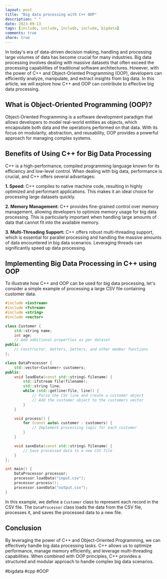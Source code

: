```yaml
---
layout: post
title: "Big data processing with C++ OOP"
description: " "
date: 2023-09-13
tags: [include, include, include, include, bigdata]
comments: true
share: true
---
```


In today's era of data-driven decision making, handling and processing large volumes of data has become crucial for many industries. Big data processing involves dealing with massive datasets that often exceed the processing capabilities of traditional software architectures. However, with the power of C++ and Object-Oriented Programming (OOP), developers can efficiently analyze, manipulate, and extract insights from big data. In this article, we will explore how C++ and OOP can contribute to effective big data processing.

## What is Object-Oriented Programming (OOP)?

Object-Oriented Programming is a software development paradigm that allows developers to model real-world entities as objects, which encapsulate both data and the operations performed on that data. With its focus on modularity, abstraction, and reusability, OOP provides a powerful approach for managing complex systems.

## Benefits of Using C++ for Big Data Processing

C++ is a high-performance, compiled programming language known for its efficiency and low-level control. When dealing with big data, performance is crucial, and C++ offers several advantages:

**1. Speed:** C++ compiles to native machine code, resulting in highly optimized and performant applications. This makes it an ideal choice for processing large datasets quickly.

**2. Memory Management:** C++ provides fine-grained control over memory management, allowing developers to optimize memory usage for big data processing. This is particularly important when handling large amounts of data that cannot fit into the available memory.

**3. Multi-Threading Support:** C++ offers robust multi-threading support, which is essential for parallel processing and handling the massive amounts of data encountered in big data scenarios. Leveraging threads can significantly speed up data processing.

## Implementing Big Data Processing in C++ using OOP

To illustrate how C++ and OOP can be used for big data processing, let's consider a simple example of processing a large CSV file containing customer data.

```cpp
#include <iostream>
#include <fstream>
#include <string>
#include <vector>

class Customer {
    std::string name;
    int age;
    // Add additional properties as per dataset
public:
    // Constructor, Getters, Setters, and other member functions
};

class DataProcessor {
    std::vector<Customer> customers;
public:
    void loadData(const std::string& filename) {
        std::ifstream file(filename);
        std::string line;
        while (std::getline(file, line)) {
            // Parse the CSV line and create a customer object
            // Add the customer object to the customers vector
        }
    }

    void process() {
        for (const auto& customer : customers) {
            // Implement processing logic for each customer
        }
    }

    void saveData(const std::string& filename) {
        // Save processed data to a new CSV file
    }
};

int main() {
    DataProcessor processor;
    processor.loadData("input.csv");
    processor.process();
    processor.saveData("output.csv");
}
```

In this example, we define a `Customer` class to represent each record in the CSV file. The `DataProcessor` class loads the data from the CSV file, processes it, and saves the processed data to a new file.

## Conclusion

By leveraging the power of C++ and Object-Oriented Programming, we can effectively handle big data processing tasks. C++ allows us to optimize performance, manage memory efficiently, and leverage multi-threading capabilities. When combined with OOP principles, C++ provides a structured and modular approach to handle complex big data scenarios.

#bigdata #cpp #OOP